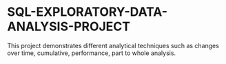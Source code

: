 # SQL-EXPLORATORY-DATA-ANALYSIS-PROJECT
This project demonstrates different analytical techniques such as changes over time, cumulative, performance, part to whole analysis.
